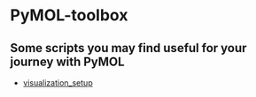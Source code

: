 # PyMOL-toolbox

## Some scripts you may find useful for your journey with PyMOL

- [visualization_setup](https://SerenaRosi.github.io/PyMOL-toolbox/rosconda.py)
